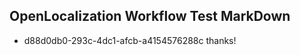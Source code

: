 ## OpenLocalization Workflow Test MarkDown
* d88d0db0-293c-4dc1-afcb-a4154576288c thanks!

<!--HONumber=Aug16_HO1-->


